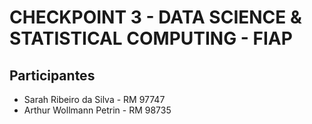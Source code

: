 # CHECKPOINT 3 - DATA SCIENCE & STATISTICAL COMPUTING - FIAP

## Participantes

- Sarah Ribeiro da Silva - RM 97747
- Arthur Wollmann Petrin - RM 98735



